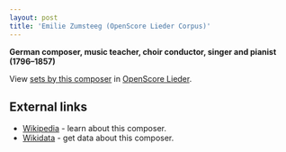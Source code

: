 ```yaml
---
layout: post
title: 'Emilie Zumsteeg (OpenScore Lieder Corpus)'
---
```


__German composer, music teacher, choir conductor, singer and pianist (1796–1857)__

View [sets by this composer] in [OpenScore Lieder].

[sets by this composer]: https://musescore.com/openscore-lieder-corpus/sets?order=title&text=Zumsteeg,+Emilie
[OpenScore Lieder]: https://musescore.com/openscore-lieder-corpus

## External links

- [Wikipedia] - learn about this composer.
- [Wikidata] - get data about this composer.

[Wikipedia]: https://en.wikipedia.org/wiki/Emilie_Zumsteeg
[Wikidata]: https://www.wikidata.org/wiki/Q98799
